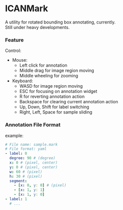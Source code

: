 # ICANMark

A utility for rotated bounding box annotating, currently.  
Still under heavy developments.

### Feature

Control:

  - Mouse:
      - Left click for annotation
      - Middle drag for image region moving
      - Middle wheeling for zooming
  - Keyboard:
      - WASD for image region moving
      - ESC for focusing on annotation widget
      - R for reverting annotation action
      - Backspace for clearing current annotation action
      - Up, Down, Shift for label switching
      - Right, Left, Space for sample sliding

### Annotation File Format

example:

``` yaml
# File name: sample.mark
# File format: yaml
- label: 0
  degree: 90 # (degree)
  x: 0 # (pixel, center)
  y: 0 # (pixel, center)
  w: 60 # (pixel)
  h: 30 # (pixel)
  segment:
    - [x: 0, y: 0] # (pixel)
    - [x: 1, y: 1]
    - [x: 1, y: 0]
- label: 1
  # ...
```

